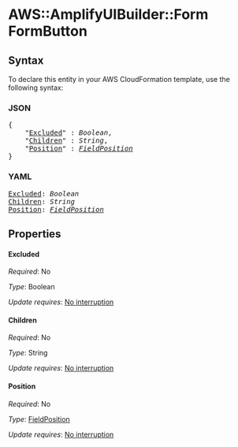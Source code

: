 # AWS::AmplifyUIBuilder::Form FormButton

## Syntax

To declare this entity in your AWS CloudFormation template, use the following syntax:

### JSON

<pre>
{
    "<a href="#excluded" title="Excluded">Excluded</a>" : <i>Boolean</i>,
    "<a href="#children" title="Children">Children</a>" : <i>String</i>,
    "<a href="#position" title="Position">Position</a>" : <i><a href="fieldposition.md">FieldPosition</a></i>
}
</pre>

### YAML

<pre>
<a href="#excluded" title="Excluded">Excluded</a>: <i>Boolean</i>
<a href="#children" title="Children">Children</a>: <i>String</i>
<a href="#position" title="Position">Position</a>: <i><a href="fieldposition.md">FieldPosition</a></i>
</pre>

## Properties

#### Excluded

_Required_: No

_Type_: Boolean

_Update requires_: [No interruption](https://docs.aws.amazon.com/AWSCloudFormation/latest/UserGuide/using-cfn-updating-stacks-update-behaviors.html#update-no-interrupt)

#### Children

_Required_: No

_Type_: String

_Update requires_: [No interruption](https://docs.aws.amazon.com/AWSCloudFormation/latest/UserGuide/using-cfn-updating-stacks-update-behaviors.html#update-no-interrupt)

#### Position

_Required_: No

_Type_: <a href="fieldposition.md">FieldPosition</a>

_Update requires_: [No interruption](https://docs.aws.amazon.com/AWSCloudFormation/latest/UserGuide/using-cfn-updating-stacks-update-behaviors.html#update-no-interrupt)
